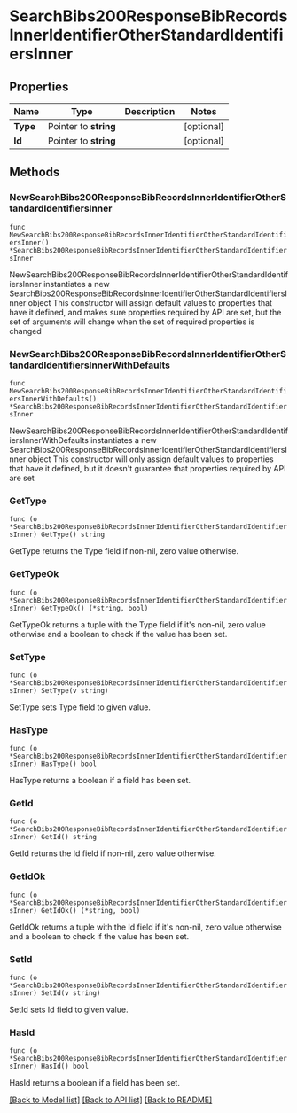 # SearchBibs200ResponseBibRecordsInnerIdentifierOtherStandardIdentifiersInner

## Properties

Name | Type | Description | Notes
------------ | ------------- | ------------- | -------------
**Type** | Pointer to **string** |  | [optional] 
**Id** | Pointer to **string** |  | [optional] 

## Methods

### NewSearchBibs200ResponseBibRecordsInnerIdentifierOtherStandardIdentifiersInner

`func NewSearchBibs200ResponseBibRecordsInnerIdentifierOtherStandardIdentifiersInner() *SearchBibs200ResponseBibRecordsInnerIdentifierOtherStandardIdentifiersInner`

NewSearchBibs200ResponseBibRecordsInnerIdentifierOtherStandardIdentifiersInner instantiates a new SearchBibs200ResponseBibRecordsInnerIdentifierOtherStandardIdentifiersInner object
This constructor will assign default values to properties that have it defined,
and makes sure properties required by API are set, but the set of arguments
will change when the set of required properties is changed

### NewSearchBibs200ResponseBibRecordsInnerIdentifierOtherStandardIdentifiersInnerWithDefaults

`func NewSearchBibs200ResponseBibRecordsInnerIdentifierOtherStandardIdentifiersInnerWithDefaults() *SearchBibs200ResponseBibRecordsInnerIdentifierOtherStandardIdentifiersInner`

NewSearchBibs200ResponseBibRecordsInnerIdentifierOtherStandardIdentifiersInnerWithDefaults instantiates a new SearchBibs200ResponseBibRecordsInnerIdentifierOtherStandardIdentifiersInner object
This constructor will only assign default values to properties that have it defined,
but it doesn't guarantee that properties required by API are set

### GetType

`func (o *SearchBibs200ResponseBibRecordsInnerIdentifierOtherStandardIdentifiersInner) GetType() string`

GetType returns the Type field if non-nil, zero value otherwise.

### GetTypeOk

`func (o *SearchBibs200ResponseBibRecordsInnerIdentifierOtherStandardIdentifiersInner) GetTypeOk() (*string, bool)`

GetTypeOk returns a tuple with the Type field if it's non-nil, zero value otherwise
and a boolean to check if the value has been set.

### SetType

`func (o *SearchBibs200ResponseBibRecordsInnerIdentifierOtherStandardIdentifiersInner) SetType(v string)`

SetType sets Type field to given value.

### HasType

`func (o *SearchBibs200ResponseBibRecordsInnerIdentifierOtherStandardIdentifiersInner) HasType() bool`

HasType returns a boolean if a field has been set.

### GetId

`func (o *SearchBibs200ResponseBibRecordsInnerIdentifierOtherStandardIdentifiersInner) GetId() string`

GetId returns the Id field if non-nil, zero value otherwise.

### GetIdOk

`func (o *SearchBibs200ResponseBibRecordsInnerIdentifierOtherStandardIdentifiersInner) GetIdOk() (*string, bool)`

GetIdOk returns a tuple with the Id field if it's non-nil, zero value otherwise
and a boolean to check if the value has been set.

### SetId

`func (o *SearchBibs200ResponseBibRecordsInnerIdentifierOtherStandardIdentifiersInner) SetId(v string)`

SetId sets Id field to given value.

### HasId

`func (o *SearchBibs200ResponseBibRecordsInnerIdentifierOtherStandardIdentifiersInner) HasId() bool`

HasId returns a boolean if a field has been set.


[[Back to Model list]](../README.md#documentation-for-models) [[Back to API list]](../README.md#documentation-for-api-endpoints) [[Back to README]](../README.md)


